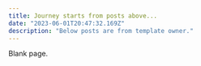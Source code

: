 ```yaml
---
title: Journey starts from posts above...
date: "2023-06-01T20:47:32.169Z"
description: "Below posts are from template owner."
---
```



Blank page.